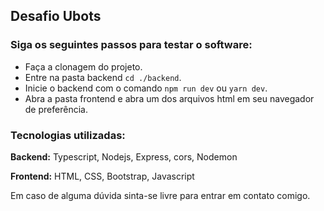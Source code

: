 ## Desafio Ubots

### Siga os seguintes passos para testar o software:
- Faça a clonagem do projeto.
- Entre na pasta backend `cd ./backend`.
- Inicie o backend com o comando `npm run dev` ou `yarn dev`.
- Abra a pasta frontend e abra um dos arquivos html em seu navegador de preferência.

### Tecnologias utilizadas:
**Backend:**
Typescript, Nodejs, Express, cors, Nodemon

**Frontend:**
HTML, CSS, Bootstrap, Javascript

Em caso de alguma dúvida sinta-se livre para entrar em contato comigo.